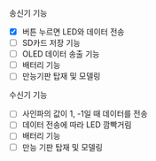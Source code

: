송신기 기능 

- [x] 버튼 누르면 LED와 데이터 전송
- [ ] SD카드 저장 기능
- [ ] OLED 데이터 송출 기능
- [ ] 배터리 기능 
- [ ] 만능기판 탑재 및 모델링

수신기 기능 

- [ ] 사인파의 값이 1, -1일 때 데이터를 전송
- [ ] 데이터 전송에 따라 LED 깜빡거림
- [ ] 배터리 기능
- [ ] 만능 기판 탑재 및 모델링
